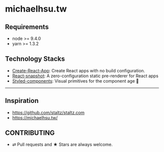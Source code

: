 # michaelhsu.tw


## Requirements

* node >= 9.4.0
* yarn >= 1.3.2

## Technology Stacks

* [Create-React-App](https://github.com/facebookincubator/create-react-app): Create React apps with no build configuration.
* [React-snapshot](https://www.npmjs.com/package/react-snapshot): A zero-configuration static pre-renderer for React apps
* [Styled-components](https://github.com/styled-components/styled-components): Visual primitives for the component age 💅

---

## Inspiration

* https://github.com/staltz/staltz.com
* https://michaelhsu.tw/

## CONTRIBUTING

* ⇄ Pull requests and ★ Stars are always welcome.
